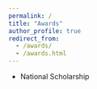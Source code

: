 ```yaml
---
permalink: /
title: "Awards"
author_profile: true
redirect_from: 
  - /awards/
  - /awards.html
---
```





- National Scholarship
